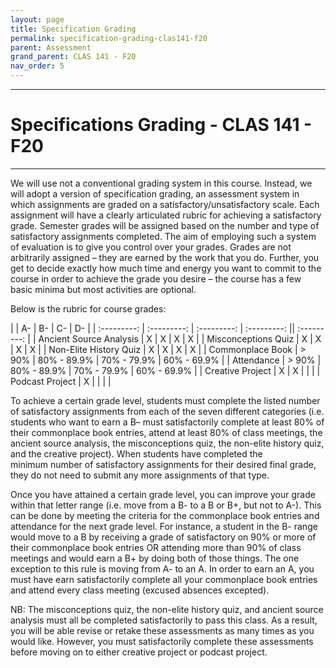 ```yaml
---
layout: page
title: Specification Grading
permalink: specification-grading-clas141-f20
parent: Assessment
grand_parent: CLAS 141 - F20
nav_order: 5
---
```

***

# Specifications Grading - CLAS 141 - F20

***

We will use not a conventional grading system in this course. Instead, we will adopt a version of specification grading, an assessment system in which assignments are graded on a satisfactory/unsatisfactory scale. Each assignment will have a clearly articulated rubric for achieving a satisfactory grade. Semester grades will be assigned based on the number and type of satisfactory assignments completed. The aim of employing such a system of evaluation is to give you control over your grades. Grades are not arbitrarily assigned – they are earned by the work that you do. Further, you get to decide exactly how much time and energy you want to commit to the course in order to achieve the grade you desire – the course has a few basic minima but most activities are optional.

Below is the rubric for course grades:

|      | A- | B- | C- | D- |
| :---------: | :---------: | :---------: | :---------: || :---------: |
| Ancient Source Analysis    | X | X | X | X |
| Misconceptions Quiz  | X | X | X | X |
| Non-Elite History Quiz   | X | X | X | X |
| Commonplace Book   | > 90% | 80% - 89.9% | 70% - 79.9% | 60% - 69.9% |
| Attendance  | > 90% | 80% - 89.9% | 70% - 79.9% | 60% - 69.9% |
| Creative Project  | X | X | | |
| Podcast Project  | X | | | |

To achieve a certain grade level, students must complete the listed number of satisfactory assignments from each of the seven different categories (i.e. students who want to earn a B– must satisfactorily complete at least 80% of their commonplace book entries, attend at least 80% of class meetings, the ancient source analysis, the misconceptions quiz, the non-elite history quiz, and the creative project). When students have completed the minimum number of satisfactory assignments for their desired final grade, they do not need to submit any more assignments of that type.

Once you have attained a certain grade level, you can improve your grade within that letter range (i.e. move from a B- to a B or B+, but not to A-). This can be done by meeting the criteria for the commonplace book entries and attendance for the next grade level. For instance, a student in the B- range would move to a B by receiving a grade of satisfactory on 90% or more of their commonplace book entries OR attending more than 90% of class meetings and would earn a B+ by doing both of those things. The one exception to this rule is moving from A- to an A. In order to earn an A, you must have earn satisfactorily complete all your commonplace book entries and attend every class meeting (excused absences excepted).

NB: The misconceptions quiz, the non-elite history quiz, and ancient source analysis must all be completed satisfactorily to pass this class. As a result, you will be able revise or retake these assessments as many times as you would like. However, you must satisfactorily complete these assessments before moving on to either creative project or podcast project.
